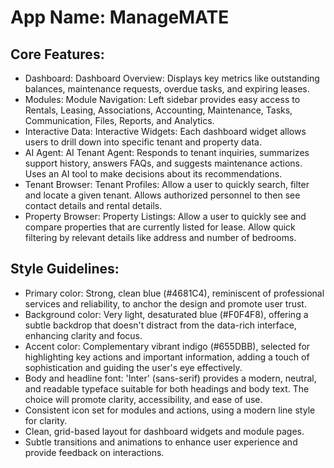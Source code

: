 # **App Name**: ManageMATE

## Core Features:

- Dashboard: Dashboard Overview: Displays key metrics like outstanding balances, maintenance requests, overdue tasks, and expiring leases.
- Modules: Module Navigation: Left sidebar provides easy access to Rentals, Leasing, Associations, Accounting, Maintenance, Tasks, Communication, Files, Reports, and Analytics.
- Interactive Data: Interactive Widgets: Each dashboard widget allows users to drill down into specific tenant and property data.
- AI Agent: AI Tenant Agent: Responds to tenant inquiries, summarizes support history, answers FAQs, and suggests maintenance actions. Uses an AI tool to make decisions about its recommendations.
- Tenant Browser: Tenant Profiles: Allow a user to quickly search, filter and locate a given tenant. Allows authorized personnel to then see contact details and rental details.
- Property Browser: Property Listings: Allow a user to quickly see and compare properties that are currently listed for lease. Allow quick filtering by relevant details like address and number of bedrooms.

## Style Guidelines:

- Primary color: Strong, clean blue (#4681C4), reminiscent of professional services and reliability, to anchor the design and promote user trust.
- Background color: Very light, desaturated blue (#F0F4F8), offering a subtle backdrop that doesn't distract from the data-rich interface, enhancing clarity and focus.
- Accent color: Complementary vibrant indigo (#655DBB), selected for highlighting key actions and important information, adding a touch of sophistication and guiding the user's eye effectively.
- Body and headline font: 'Inter' (sans-serif) provides a modern, neutral, and readable typeface suitable for both headings and body text. The choice will promote clarity, accessibility, and ease of use.
- Consistent icon set for modules and actions, using a modern line style for clarity.
- Clean, grid-based layout for dashboard widgets and module pages.
- Subtle transitions and animations to enhance user experience and provide feedback on interactions.